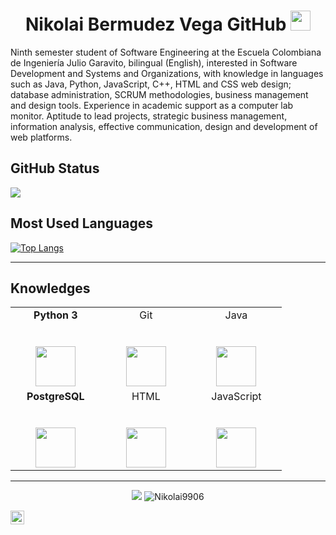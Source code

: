 <h1 align="center">Nikolai Bermudez Vega GitHub <img height="32px" src="https://cdn.svgporn.com/logos/git-icon.svg"> </h1>
<p  align ="left"> Ninth semester student of Software Engineering at the Escuela Colombiana de Ingeniería Julio Garavito, bilingual (English), interested in Software 
Development and Systems and Organizations, with knowledge in 
languages such as Java, Python, JavaScript, C++, HTML and CSS web 
design; database administration, SCRUM methodologies, business management and design tools. 
Experience in academic support as a computer lab monitor. Aptitude to 
lead projects, strategic business management, information analysis, 
effective communication, design and development of web platforms.</p>


<h2 align="left">GitHub Status </h2>


<div>
    <img  src="https://github-readme-stats.vercel.app/api?username=Nikolai9906&show_icons=true")>
</div>

<h2 align="left">Most Used Languages </h2>

[![Top Langs](https://github-readme-stats.vercel.app/api/top-langs/?username=Nikolai9906)](https://github.com/Nikolai9906/github-readme-stats) 




    
  
---

<h2 align="left">Knowledges </h2>
<table>
	  <tbody>
		<tr valign="top">
		  <td width="25%" align="center">
			 <span><b>Python 3</b></span><br><br><br>
			<img height="64px" src="https://cdn.svgporn.com/logos/python.svg">
		  </td>
		  <td width="25%" align="center">
			<span>Git</span><br><br><br>
			<img height="64px" src="https://cdn.svgporn.com/logos/git-icon.svg">
		  </td>
		  <td width="25%" align="center">
			<span>Java</span><br><br><br>
			<img height="64px" src="https://cdn.svgporn.com/logos/java.svg">
		  </td>
		</tr>
		  <td width="25%" align="center">
			<span><b>PostgreSQL</b></span><br><br><br>
			<img height="64px" src="https://cdn.svgporn.com/logos/postgresql.svg">
		  </td>
		  <td width="25%" align="center">
			<span>HTML</span><br><br><br>
			<img height="64px" src="https://www.flaticon.com/svg/vstatic/svg/1051/1051277.svg?token=exp=1618434003~hmac=df3c14a422567e14b2e0fb533ef72a2e">
		  </td>
		  <td width="25%" align="center">
			<span>JavaScript</span><br><br><br>
			<img height="64px" src="https://cdn.svgporn.com/logos/javascript.svg">
		  </td>
		</tr>
	  </tbody>
</table>
</p>

<hr>


<p align="center">

<img src="https://img.shields.io/badge/dynamic/json?color=brightgreen&label=followers&query=followers&url=https%3A%2F%2Fapi.github.com%2Fusers%2FNikolai9906" />
<img src="https://komarev.com/ghpvc/?username=Nikolai9906" alt="Nikolai9906" />

</p>

<a href="https://github.com/=Nikolai9906">
  <img align="center" alt="Prashant's Github" width="22px" src="https://cdn.jsdelivr.net/npm/simple-icons@v3/icons/github.svg" />
</a>
